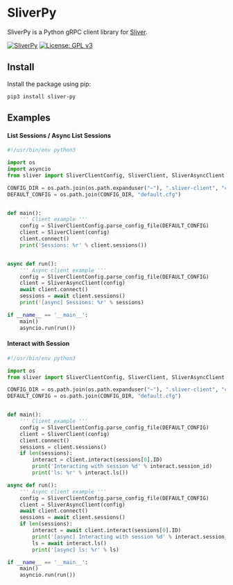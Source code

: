 SliverPy
==========

SliverPy is a Python gRPC client library for [Sliver](https://github.com/BishopFox/sliver).

[![SliverPy](https://github.com/moloch--/sliver-py/actions/workflows/autorelease.yml/badge.svg)](https://github.com/moloch--/sliver-py/actions/workflows/autorelease.yml)
[![License: GPL v3](https://img.shields.io/badge/License-GPLv3-blue.svg)](https://www.gnu.org/licenses/gpl-3.0)

## Install

Install the package using pip:

```
pip3 install sliver-py
```

## Examples

#### List Sessions / Async List Sessions
```python
#!/usr/bin/env python3

import os
import asyncio
from sliver import SliverClientConfig, SliverClient, SliverAsyncClient

CONFIG_DIR = os.path.join(os.path.expanduser("~"), ".sliver-client", "configs")
DEFAULT_CONFIG = os.path.join(CONFIG_DIR, "default.cfg")


def main():
    ''' Client example '''
    config = SliverClientConfig.parse_config_file(DEFAULT_CONFIG)
    client = SliverClient(config)
    client.connect()
    print('Sessions: %r' % client.sessions())


async def run():
    ''' Async client example '''
    config = SliverClientConfig.parse_config_file(DEFAULT_CONFIG)
    client = SliverAsyncClient(config)
    await client.connect()
    sessions = await client.sessions()
    print('[async] Sessions: %r' % sessions)

if __name__ == '__main__':
    main()
    asyncio.run(run())
```


#### Interact with Session
```python
#!/usr/bin/env python3

import os
from sliver import SliverClientConfig, SliverClient, SliverAsyncClient

CONFIG_DIR = os.path.join(os.path.expanduser("~"), ".sliver-client", "configs")
DEFAULT_CONFIG = os.path.join(CONFIG_DIR, "default.cfg")


def main():
    ''' Client example '''
    config = SliverClientConfig.parse_config_file(DEFAULT_CONFIG)
    client = SliverClient(config)
    client.connect()
    sessions = client.sessions()
    if len(sessions):
        interact = client.interact(sessions[0].ID)
        print('Interacting with session %d' % interact.session_id)
        print('ls: %r' % interact.ls())

async def run():
    ''' Async client example '''
    config = SliverClientConfig.parse_config_file(DEFAULT_CONFIG)
    client = SliverAsyncClient(config)
    await client.connect()
    sessions = await client.sessions()
    if len(sessions):
        interact = await client.interact(sessions[0].ID)
        print('[async] Interacting with session %d' % interact.session_id)
        ls = await interact.ls()
        print('[async] ls: %r' % ls)

if __name__ == '__main__':
    main()
    asyncio.run(run())
```
